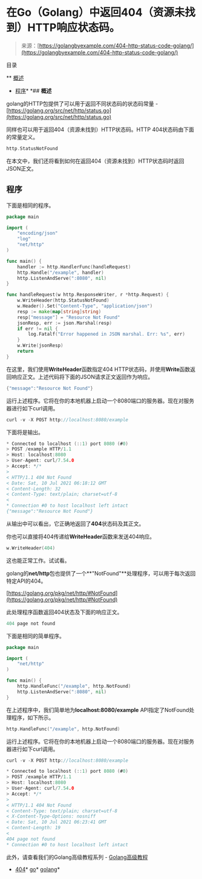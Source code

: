 <!--yml

类别：未分类

日期：2024-10-13 06:38:29

-->

# 在Go（Golang）中返回404（资源未找到）HTTP响应状态码。

> 来源：[https://golangbyexample.com/404-http-status-code-golang/](https://golangbyexample.com/404-http-status-code-golang/)

目录

**   [概述](#Overview "Overview")

+   [程序](#Program "Program")*  *## **概述**

golang的HTTP包提供了可以用于返回不同状态码的状态码常量 - [https://golang.org/src/net/http/status.go](https://golang.org/src/net/http/status.go)

同样也可以用于返回404（资源未找到）HTTP状态码。HTTP 404状态码由下面的常量定义。

```go
http.StatusNotFound
```

在本文中，我们还将看到如何在返回404（资源未找到）HTTP状态码时返回JSON正文。

## **程序**

下面是相同的程序。

```go
package main

import (
	"encoding/json"
	"log"
	"net/http"
)

func main() {
	handler := http.HandlerFunc(handleRequest)
	http.Handle("/example", handler)
	http.ListenAndServe(":8080", nil)
}

func handleRequest(w http.ResponseWriter, r *http.Request) {
	w.WriteHeader(http.StatusNotFound)
	w.Header().Set("Content-Type", "application/json")
	resp := make(map[string]string)
	resp["message"] = "Resource Not Found"
	jsonResp, err := json.Marshal(resp)
	if err != nil {
		log.Fatalf("Error happened in JSON marshal. Err: %s", err)
	}
	w.Write(jsonResp)
	return
}
```

在这里，我们使用**WriteHeader**函数指定404 HTTP状态码，并使用**Write**函数返回响应正文。上述代码将下面的JSON请求正文返回作为响应。

```go
{"message":"Resource Not Found"}
```

运行上述程序。它将在你的本地机器上启动一个8080端口的服务器。现在对服务器进行如下curl调用。

```go
curl -v -X POST http://localhost:8080/example
```

下面将是输出。

```go
* Connected to localhost (::1) port 8080 (#0)
> POST /example HTTP/1.1
> Host: localhost:8080
> User-Agent: curl/7.54.0
> Accept: */*
> 
< HTTP/1.1 404 Not Found
< Date: Sat, 10 Jul 2021 06:18:12 GMT
< Content-Length: 32
< Content-Type: text/plain; charset=utf-8
< 
* Connection #0 to host localhost left intact
{"message":"Resource Not Found"}
```

从输出中可以看出，它正确地返回了**404**状态码及其正文。

你也可以直接将404传递给**WriteHeader**函数来发送404响应。

```go
w.WriteHeader(404)
```

这也能正常工作。试试看。

golang的**net/http**包也提供了一个**"NotFound"**处理程序，可以用于每次返回特定API的404。

[https://golang.org/pkg/net/http/#NotFound](https://golang.org/pkg/net/http/#NotFound)

此处理程序函数返回404状态及下面的响应正文。

```go
404 page not found
```

下面是相同的简单程序。

```go
package main

import (
	"net/http"
)

func main() {
	http.HandleFunc("/example", http.NotFound)
	http.ListenAndServe(":8080", nil)
}
```

在上述程序中，我们简单地为**localhost:8080/example** API指定了NotFound处理程序，如下所示。

```go
http.HandleFunc("/example", http.NotFound)
```

运行上述程序。它将在你的本地机器上启动一个8080端口的服务器。现在对服务器进行如下curl调用。

```go
curl -v -X POST http://localhost:8080/example
```

```go
* Connected to localhost (::1) port 8080 (#0)
> POST /example HTTP/1.1
> Host: localhost:8080
> User-Agent: curl/7.54.0
> Accept: */*
> 
< HTTP/1.1 404 Not Found
< Content-Type: text/plain; charset=utf-8
< X-Content-Type-Options: nosniff
< Date: Sat, 10 Jul 2021 06:23:41 GMT
< Content-Length: 19
< 
404 page not found
* Connection #0 to host localhost left intact
```

此外，请查看我们的Golang高级教程系列 - [Golang高级教程](https://golangbyexample.com/golang-comprehensive-tutorial/)

+   [404](https://golangbyexample.com/tag/404/)*   [go](https://golangbyexample.com/tag/go/)*   [golang](https://golangbyexample.com/tag/golang/)*
